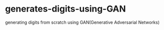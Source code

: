 # generates-digits-using-GAN
generating digits from scratch using GAN(Generative Adversarial Networks)

